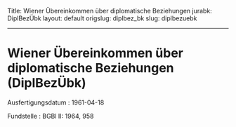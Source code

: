 Title: Wiener Übereinkommen über diplomatische Beziehungen
jurabk: DiplBezÜbk
layout: default
origslug: diplbez_bk
slug: diplbezuebk

---

# Wiener Übereinkommen über diplomatische Beziehungen (DiplBezÜbk)

Ausfertigungsdatum
:   1961-04-18

Fundstelle
:   BGBl II: 1964, 958

